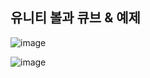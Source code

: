 ## 유니티 볼과 큐브 & 예제 

![image](https://github.com/wini66/game/assets/119557644/3aea593f-21fd-479a-bd28-48bdefa52bb4)

![image](https://github.com/wini66/game/assets/119557644/a6f9b2cc-8229-4174-ab06-a93937d3cd29)

